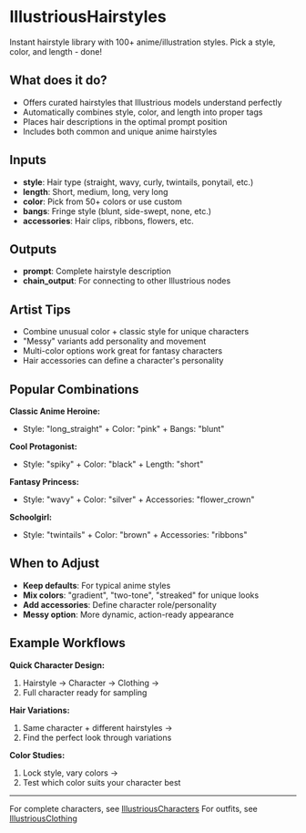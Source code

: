 # IllustriousHairstyles

Instant hairstyle library with 100+ anime/illustration styles. Pick a style, color, and length - done!

## What does it do?

- Offers curated hairstyles that Illustrious models understand perfectly
- Automatically combines style, color, and length into proper tags
- Places hair descriptions in the optimal prompt position
- Includes both common and unique anime hairstyles

## Inputs

- **style**: Hair type (straight, wavy, curly, twintails, ponytail, etc.)
- **length**: Short, medium, long, very long
- **color**: Pick from 50+ colors or use custom
- **bangs**: Fringe style (blunt, side-swept, none, etc.)
- **accessories**: Hair clips, ribbons, flowers, etc.

## Outputs

- **prompt**: Complete hairstyle description
- **chain_output**: For connecting to other Illustrious nodes

## Artist Tips

- Combine unusual color + classic style for unique characters
- "Messy" variants add personality and movement
- Multi-color options work great for fantasy characters
- Hair accessories can define a character's personality

## Popular Combinations

**Classic Anime Heroine:**
- Style: "long_straight" + Color: "pink" + Bangs: "blunt"

**Cool Protagonist:**
- Style: "spiky" + Color: "black" + Length: "short"

**Fantasy Princess:**
- Style: "wavy" + Color: "silver" + Accessories: "flower_crown"

**Schoolgirl:**
- Style: "twintails" + Color: "brown" + Accessories: "ribbons"

## When to Adjust

- **Keep defaults**: For typical anime styles
- **Mix colors**: "gradient", "two-tone", "streaked" for unique looks
- **Add accessories**: Define character role/personality
- **Messy option**: More dynamic, action-ready appearance

## Example Workflows

**Quick Character Design:**
1. Hairstyle → Character → Clothing →
2. Full character ready for sampling

**Hair Variations:**
1. Same character + different hairstyles →
2. Find the perfect look through variations

**Color Studies:**
1. Lock style, vary colors →
2. Test which color suits your character best

---
For complete characters, see [IllustriousCharacters](IllustriousCharacters.md)
For outfits, see [IllustriousClothing](IllustriousClothing.md)
